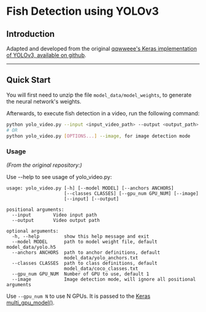 # Fish Detection using YOLOv3

## Introduction

Adapted and developed from the original [qqwweee's Keras implementation of YOLOv3, available on github](https://github.com/qqwweee/keras-yolo3).

---

## Quick Start

You will first need to unzip the file `model_data/model_weights`, to generate the neural network's weights.

Afterwards, to execute fish detection in a video, run the following command:
```bash
python yolo_video.py --input <input_video_path> --output <output_path>
# OR
python yolo_video.py [OPTIONS...] --image, for image detection mode
```

### Usage

*(From the original repository:)*

Use --help to see usage of yolo_video.py:
```
usage: yolo_video.py [-h] [--model MODEL] [--anchors ANCHORS]
                     [--classes CLASSES] [--gpu_num GPU_NUM] [--image]
                     [--input] [--output]

positional arguments:
  --input        Video input path
  --output       Video output path

optional arguments:
  -h, --help         show this help message and exit
  --model MODEL      path to model weight file, default model_data/yolo.h5
  --anchors ANCHORS  path to anchor definitions, default
                     model_data/yolo_anchors.txt
  --classes CLASSES  path to class definitions, default
                     model_data/coco_classes.txt
  --gpu_num GPU_NUM  Number of GPU to use, default 1
  --image            Image detection mode, will ignore all positional arguments
```
Use `--gpu_num N` to use N GPUs. It is passed to the [Keras multi_gpu_model()](https://keras.io/utils/#multi_gpu_model).
